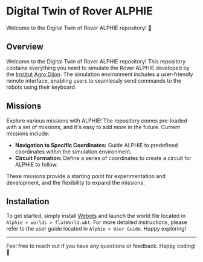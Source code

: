 # Digital Twin of Rover ALPHIE

Welcome to the Digital Twin of Rover ALPHIE repository! 🚀

## Overview

Welcome to the Digital Twin of Rover ALPHIE repository! This repository contains everything you need to simulate the Rover ALPHIE developed by the [Institut Agro Dijon](https://institut-agro-dijon.fr/). The simulation environment includes a user-friendly remote interface, enabling users to seamlessly send commands to the robots using their keyboard.

## Missions

Explore various missions with ALPHIE! The repository comes pre-loaded with a set of missions, and it's easy to add more in the future. Current missions include:

- **Navigation to Specific Coordinates:** Guide ALPHIE to predefined coordinates within the simulation environment.
- **Circuit Formation:** Define a series of coordinates to create a circuit for ALPHIE to follow.

These missions provide a starting point for experimentation and development, and the flexibility to expand the missions.



## Installation

To get started, simply install [Webots](https://cyberbotics.com/) and launch the world file located in `Alphie > worlds > flatWorld.wbt`. For more detailed instructions, please refer to the user guide located in `Alphie > User Guide`. Happy exploring!

---

Feel free to reach out if you have any questions or feedback. Happy coding! 🌟
